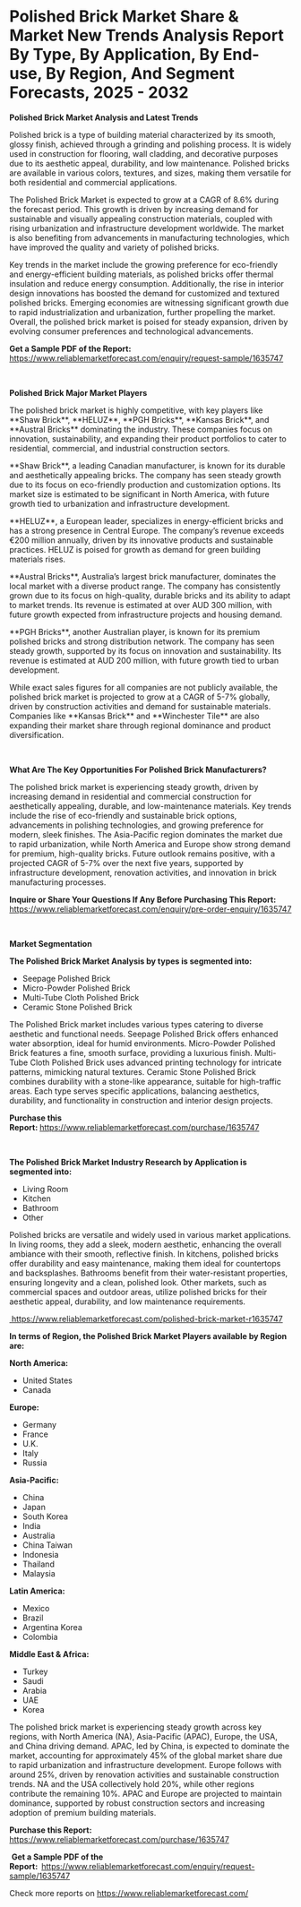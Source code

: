 <p><h1>Polished Brick Market Share & Market New Trends Analysis Report By Type, By Application, By End-use, By Region, And Segment Forecasts, 2025 - 2032</h1></p><p><strong>Polished Brick Market Analysis and Latest Trends</strong></p>
<p><p>Polished brick is a type of building material characterized by its smooth, glossy finish, achieved through a grinding and polishing process. It is widely used in construction for flooring, wall cladding, and decorative purposes due to its aesthetic appeal, durability, and low maintenance. Polished bricks are available in various colors, textures, and sizes, making them versatile for both residential and commercial applications.</p><p>The Polished Brick Market is expected to grow at a CAGR of 8.6% during the forecast period. This growth is driven by increasing demand for sustainable and visually appealing construction materials, coupled with rising urbanization and infrastructure development worldwide. The market is also benefiting from advancements in manufacturing technologies, which have improved the quality and variety of polished bricks.</p><p>Key trends in the market include the growing preference for eco-friendly and energy-efficient building materials, as polished bricks offer thermal insulation and reduce energy consumption. Additionally, the rise in interior design innovations has boosted the demand for customized and textured polished bricks. Emerging economies are witnessing significant growth due to rapid industrialization and urbanization, further propelling the market. Overall, the polished brick market is poised for steady expansion, driven by evolving consumer preferences and technological advancements.</p></p>
<p><strong>Get a Sample PDF of the Report:&nbsp;</strong> <a href="https://www.reliablemarketforecast.com/enquiry/request-sample/1635747?utm_campaign=1903&utm_medium=2&utm_source=Github&utm_content=ia&utm_term=25012025&utm_id=polished-brick">https://www.reliablemarketforecast.com/enquiry/request-sample/1635747</a></p>
<p>&nbsp;</p>
<p><strong>Polished Brick Major Market Players</strong></p>
<p><p>The polished brick market is highly competitive, with key players like **Shaw Brick**, **HELUZ**, **PGH Bricks**, **Kansas Brick**, and **Austral Bricks** dominating the industry. These companies focus on innovation, sustainability, and expanding their product portfolios to cater to residential, commercial, and industrial construction sectors.</p><p>**Shaw Brick**, a leading Canadian manufacturer, is known for its durable and aesthetically appealing bricks. The company has seen steady growth due to its focus on eco-friendly production and customization options. Its market size is estimated to be significant in North America, with future growth tied to urbanization and infrastructure development.</p><p>**HELUZ**, a European leader, specializes in energy-efficient bricks and has a strong presence in Central Europe. The company’s revenue exceeds €200 million annually, driven by its innovative products and sustainable practices. HELUZ is poised for growth as demand for green building materials rises.</p><p>**Austral Bricks**, Australia’s largest brick manufacturer, dominates the local market with a diverse product range. The company has consistently grown due to its focus on high-quality, durable bricks and its ability to adapt to market trends. Its revenue is estimated at over AUD 300 million, with future growth expected from infrastructure projects and housing demand.</p><p>**PGH Bricks**, another Australian player, is known for its premium polished bricks and strong distribution network. The company has seen steady growth, supported by its focus on innovation and sustainability. Its revenue is estimated at AUD 200 million, with future growth tied to urban development.</p><p>While exact sales figures for all companies are not publicly available, the polished brick market is projected to grow at a CAGR of 5-7% globally, driven by construction activities and demand for sustainable materials. Companies like **Kansas Brick** and **Winchester Tile** are also expanding their market share through regional dominance and product diversification.</p></p>
<p>&nbsp;</p>
<p><strong>What Are The Key Opportunities For Polished Brick Manufacturers?</strong></p>
<p><p>The polished brick market is experiencing steady growth, driven by increasing demand in residential and commercial construction for aesthetically appealing, durable, and low-maintenance materials. Key trends include the rise of eco-friendly and sustainable brick options, advancements in polishing technologies, and growing preference for modern, sleek finishes. The Asia-Pacific region dominates the market due to rapid urbanization, while North America and Europe show strong demand for premium, high-quality bricks. Future outlook remains positive, with a projected CAGR of 5-7% over the next five years, supported by infrastructure development, renovation activities, and innovation in brick manufacturing processes.</p></p>
<p><strong>Inquire or Share Your Questions If Any Before Purchasing This Report:</strong> <a href="https://www.reliablemarketforecast.com/enquiry/pre-order-enquiry/1635747?utm_campaign=1903&utm_medium=2&utm_source=Github&utm_content=ia&utm_term=25012025&utm_id=polished-brick">https://www.reliablemarketforecast.com/enquiry/pre-order-enquiry/1635747</a></p>
<p>&nbsp;</p>
<p><strong>Market Segmentation</strong></p>
<p><strong>The Polished Brick Market Analysis by types is segmented into:</strong></p>
<p><ul><li>Seepage Polished Brick</li><li>Micro-Powder Polished Brick</li><li>Multi-Tube Cloth Polished Brick</li><li>Ceramic Stone Polished Brick</li></ul></p>
<p><p>The Polished Brick market includes various types catering to diverse aesthetic and functional needs. Seepage Polished Brick offers enhanced water absorption, ideal for humid environments. Micro-Powder Polished Brick features a fine, smooth surface, providing a luxurious finish. Multi-Tube Cloth Polished Brick uses advanced printing technology for intricate patterns, mimicking natural textures. Ceramic Stone Polished Brick combines durability with a stone-like appearance, suitable for high-traffic areas. Each type serves specific applications, balancing aesthetics, durability, and functionality in construction and interior design projects.</p></p>
<p><strong>Purchase this Report:&nbsp;</strong><a href="https://www.reliablemarketforecast.com/purchase/1635747?utm_campaign=1903&utm_medium=2&utm_source=Github&utm_content=ia&utm_term=25012025&utm_id=polished-brick">https://www.reliablemarketforecast.com/purchase/1635747</a></p>
<p>&nbsp;</p>
<p><strong>The Polished Brick Market Industry Research by Application is segmented into:</strong></p>
<p><ul><li>Living Room</li><li>Kitchen</li><li>Bathroom</li><li>Other</li></ul></p>
<p><p>Polished bricks are versatile and widely used in various market applications. In living rooms, they add a sleek, modern aesthetic, enhancing the overall ambiance with their smooth, reflective finish. In kitchens, polished bricks offer durability and easy maintenance, making them ideal for countertops and backsplashes. Bathrooms benefit from their water-resistant properties, ensuring longevity and a clean, polished look. Other markets, such as commercial spaces and outdoor areas, utilize polished bricks for their aesthetic appeal, durability, and low maintenance requirements.</p></p>
<p><a href="https://www.reliablemarketforecast.com/polished-brick-market-r1635747?utm_campaign=1903&utm_medium=2&utm_source=Github&utm_content=ia&utm_term=25012025&utm_id=polished-brick">&nbsp;https://www.reliablemarketforecast.com/polished-brick-market-r1635747</a></p>
<p><strong>In terms of Region, the Polished Brick Market Players available by Region are:</strong></p>
<p>
    <p> <strong> North America: </strong>
        <ul>
            <li>United States</li>
            <li>Canada</li>
        </ul>
        </p> 
    <p> <strong> Europe: </strong>
        <ul>
            <li>Germany</li>
            <li>France</li>
            <li>U.K.</li>
            <li>Italy</li>
            <li>Russia</li>
        </ul>
        </p> 
    <p> <strong> Asia-Pacific: </strong>
        <ul>
            <li>China</li>
            <li>Japan</li>
            <li>South Korea</li>
            <li>India</li>
            <li>Australia</li>
            <li>China Taiwan</li>
            <li>Indonesia</li>
            <li>Thailand</li>
            <li>Malaysia</li>
        </ul>
        </p> 
    <p> <strong> Latin America: </strong>
        <ul>
            <li>Mexico</li>
            <li>Brazil</li>
            <li>Argentina Korea</li>
            <li>Colombia</li>
        </ul>
        </p> 
    <p> <strong> Middle East & Africa: </strong>
        <ul>
            <li>Turkey</li>
            <li>Saudi</li>
            <li>Arabia</li>
            <li>UAE</li>
            <li>Korea</li>
        </ul>
    </p>
    </p>
<p><p>The polished brick market is experiencing steady growth across key regions, with North America (NA), Asia-Pacific (APAC), Europe, the USA, and China driving demand. APAC, led by China, is expected to dominate the market, accounting for approximately 45% of the global market share due to rapid urbanization and infrastructure development. Europe follows with around 25%, driven by renovation activities and sustainable construction trends. NA and the USA collectively hold 20%, while other regions contribute the remaining 10%. APAC and Europe are projected to maintain dominance, supported by robust construction sectors and increasing adoption of premium building materials.</p></p>
<p><strong>Purchase this Report: </strong><a href="https://www.reliablemarketforecast.com/purchase/1635747?utm_campaign=1903&utm_medium=2&utm_source=Github&utm_content=ia&utm_term=25012025&utm_id=polished-brick">https://www.reliablemarketforecast.com/purchase/1635747</a></p>
<p>&nbsp;<strong>Get a Sample PDF of the Report:&nbsp;&nbsp;</strong><a href="https://www.reliablemarketforecast.com/enquiry/request-sample/1635747?utm_campaign=1903&utm_medium=2&utm_source=Github&utm_content=ia&utm_term=25012025&utm_id=polished-brick">https://www.reliablemarketforecast.com/enquiry/request-sample/1635747</a></p>
<p><strong></strong></p>
<p>Check more reports on <a href="https://www.reliablemarketforecast.com/?utm_campaign=1903&utm_medium=2&utm_source=Github&utm_content=ia&utm_term=25012025&utm_id=polished-brick">https://www.reliablemarketforecast.com/</a></p>